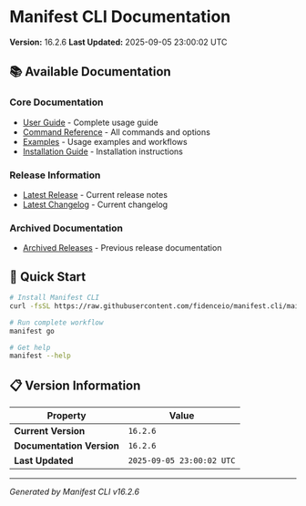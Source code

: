 # Manifest CLI Documentation

**Version:** 16.2.6
**Last Updated:** 2025-09-05 23:00:02 UTC

## 📚 Available Documentation

### Core Documentation
- [User Guide](USER_GUIDE.md) - Complete usage guide
- [Command Reference](COMMAND_REFERENCE.md) - All commands and options
- [Examples](EXAMPLES.md) - Usage examples and workflows
- [Installation Guide](INSTALLATION.md) - Installation instructions

### Release Information
- [Latest Release](RELEASE_v16.2.6.md) - Current release notes
- [Latest Changelog](CHANGELOG_v16.2.6.md) - Current changelog

### Archived Documentation
- [Archived Releases](zArchive/) - Previous release documentation

## 🚀 Quick Start

```bash
# Install Manifest CLI
curl -fsSL https://raw.githubusercontent.com/fidenceio/manifest.cli/main/install-cli.sh | bash

# Run complete workflow
manifest go

# Get help
manifest --help
```

## 📋 Version Information

| Property | Value |
|----------|-------|
| **Current Version** | `16.2.6` |
| **Documentation Version** | `16.2.6` |
| **Last Updated** | `2025-09-05 23:00:02 UTC` |

---
*Generated by Manifest CLI v16.2.6*

